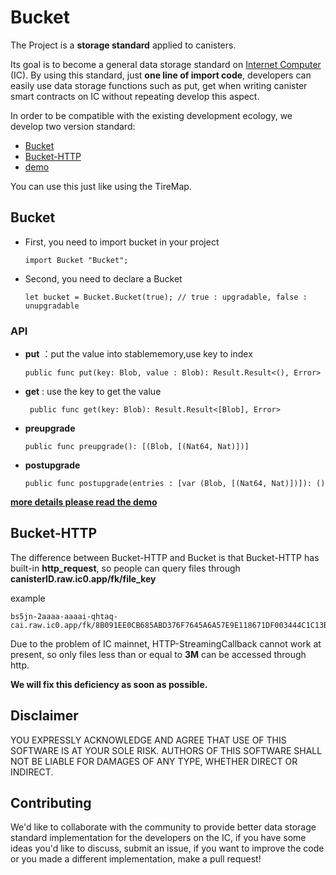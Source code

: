 # Bucket

The Project is a **storage standard** applied to canisters.

Its goal is to become a general data storage standard on [Internet Computer](https://dfinity.org/) (IC). By using this standard, just **one line of import code**, developers can easily use data storage functions such as put, get when writing canister smart contracts on IC without repeating develop this aspect.

In order to be compatible with the existing development ecology, we develop two version standard:

- [Bucket](#Bucket)
- [Bucket-HTTP](#Bucket-HTTP)
- [demo](https://github.com/PrimLabs/Bucket/blob/main/src/Bucket/example.mo)

You can use this just like using the TireMap.

<span id="Bucket"></span>

##  Bucket

- First, you need to import bucket in your project 

   ```motoko
   import Bucket "Bucket";
   ```

- Second, you need to declare a Bucket

   ```motoko
   let bucket = Bucket.Bucket(true); // true : upgradable, false : unupgradable
   ```

###  API

- **put** ：put the value into stablememory,use key to index

  ```motoko
  public func put(key: Blob, value : Blob): Result.Result<(), Error>
  ```

- **get** : use the key to get the value

  ```motoko
   public func get(key: Blob): Result.Result<[Blob], Error>
  ```

- **preupgrade**

  ```motoko
  public func preupgrade(): [(Blob, [(Nat64, Nat)])] 
  ```

- **postupgrade**

  ```motoko
  public func postupgrade(entries : [var (Blob, [(Nat64, Nat)])]): ()
  ```


**[more details please read the demo](https://github.com/PrimLabs/Bucket/blob/main/src/Bucket/example.mo)**

<span id="Bucket-HTTP"></span>
##  Bucket-HTTP

The difference between Bucket-HTTP and Bucket is that Bucket-HTTP has built-in **http_request**, so people can query files through **canisterID.raw.ic0.app/fk/file_key**

example

```
bs5jn-2aaaa-aaaai-qhtaq-cai.raw.ic0.app/fk/8B091EE0CB685ABD376F7645A6A57E9E118671DF003444C1C13B37E2FCAFCEA7
```

Due to the problem of IC mainnet, HTTP-StreamingCallback cannot work at present, so only files less than or equal to **3M** can be accessed through http.

**We will fix this deficiency as soon as possible.**

## Disclaimer

YOU EXPRESSLY ACKNOWLEDGE AND AGREE THAT USE OF THIS SOFTWARE IS AT YOUR SOLE RISK. AUTHORS OF THIS SOFTWARE SHALL NOT BE LIABLE FOR DAMAGES OF ANY TYPE, WHETHER DIRECT OR INDIRECT.

## Contributing

<span id="hh"></span>

We'd like to collaborate with the community to provide better data storage standard implementation for the developers on the IC, if you have some ideas you'd like to discuss, submit an issue, if you want to improve the code or you made a different implementation, make a pull request!